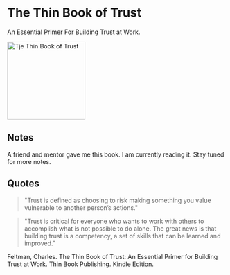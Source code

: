 # The Thin Book of Trust

An Essential Primer For Building Trust at Work.

<a href="https://www.amazon.com/Thin-Book-Trust-Essential-Building/dp/0988953862/">
<img src="https://images-na.ssl-images-amazon.com/images/I/41FvVBo3TGS._SX332_BO1,204,203,200_.jpg" alt="Tje Thin Book of Trust" style="height:180px;1px solid black"/>
</a>


## Notes

A friend and mentor gave me this book.  I am currently reading it.  Stay tuned for more notes.


## Quotes

> "Trust is defined as choosing to risk  making something you value vulnerable to another person’s actions."

> "Trust is critical for everyone who wants to work with others to accomplish  what is not possible to do alone. The great news is that building trust is a  competency, a set of skills that can be learned and improved."


Feltman, Charles. The Thin Book of Trust: An Essential Primer for Building Trust at Work. Thin Book Publishing. Kindle Edition. 